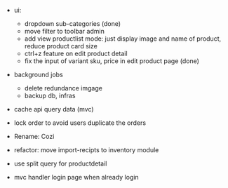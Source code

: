 -   ui:

    -   dropdown sub-categories (done)
    -   move filter to toolbar admin
    -   add view productlist mode: just display image and name of product, reduce product card size
    -   ctrl+z feature on edit product detail
    -   fix the input of variant sku, price in edit product page (done)

-   background jobs

    -   delete redundance imgage
    -   backup db, infras

-   cache api query data (mvc)
-   lock order to avoid users duplicate the orders

-   Rename: Cozi

-   refactor: move import-recipts to inventory module

-   use split query for productdetail

-   mvc
    handler login page when already login
